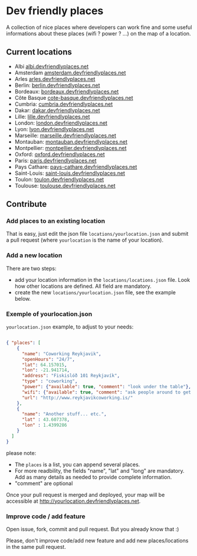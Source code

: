 Dev friendly places
===================
A collection of nice places where developers can work fine and some useful informations about these places (wifi ? power ? ...) on the map of a location.

Current locations
-----------------
 - Albi [albi.devfriendlyplaces.net][albi]
 - Amsterdam [amsterdam.devfriendlyplaces.net][amsterdam]
 - Arles [arles.devfriendlyplaces.net][arles]
 - Berlin: [berlin.devfriendlyplaces.net][berlin]
 - Bordeaux: [bordeaux.devfriendlyplaces.net][bordeaux]
 - Côte Basque [cote-basque.devfriendlyplaces.net][cote-basque]
 - Cumbria: [cumbria.devfriendlyplaces.net][cumbria]
 - Dakar: [dakar.devfriendlyplaces.net][dakar]
 - Lille: [lille.devfriendlyplaces.net][lille]
 - London: [london.devfriendlyplaces.net][london]
 - Lyon: [lyon.devfriendlyplaces.net][lyon]
 - Marseille: [marseille.devfriendlyplaces.net][marseille]
 - Montauban: [montauban.devfriendlyplaces.net][montauban]
 - Montpellier: [montpellier.devfriendlyplaces.net][montpellier]
 - Oxford: [oxford.devfriendlyplaces.net][oxford]
 - Paris: [paris.devfriendlyplaces.net][paris]
 - Pays Cathare: [pays-cathare.devfriendlyplaces.net][pays-cathare]
 - Saint-Louis: [saint-louis.devfriendlyplaces.net][saint-louis]
 - Toulon: [toulon.devfriendlyplaces.net][toulon]
 - Toulouse: [toulouse.devfriendlyplaces.net][toulouse]

Contribute
----------
### Add places to an existing location
That is easy, just edit the json file `locations/yourlocation.json` and submit a pull request (where `yourlocation` is the name of your location).

### Add a new location
There are two steps:

* add your location information in the `locations/locations.json` file. Look how other locations are defined. All field are mandatory.
* create the new `locations/yourlocation.json` file, see the example below.

### Exemple of yourlocation.json
``yourlocation.json`` example, to adjust to your needs:

```json

{ "places": [
    {
      "name": "Coworking Reykjavik",
      "openHours": "24/7",
      "lat": 64.157015,
      "lon": -21.941714,
      "address": "Fiskislóð 101 Reykjavík",
      "type" : "coworking",
      "power": {"available": true, "comment": "look under the table"},
      "wifi": {"available": true, "comment": "ask people around to get the code"},
      "url": "http://www.reykjavikcoworking.is/"
    },
    {
      "name": "Another stuff... etc.",
      "lat" : 43.607378,
      "lon" : 1.4399286
    }
  ]
}

```

please note:

* The ``places`` is a list, you can append several places.
* For more readbility, the fields "name", "lat" and "long" are mandatory. Add as many details as needed to provide complete information.
* "comment" are optional

Once your pull request is merged and deployed, your map will be accessible at http://yourlocation.devfriendlyplaces.net.


### Improve code / add feature
Open issue, fork, commit and pull request. But you already know that :)

Please, don't improve code/add new feature and add new places/locations in the same pull request.

[toulouse]: http://toulouse.devfriendlyplaces.net
[toulon]: http://toulon.devfriendlyplaces.net
[berlin]: http://berlin.devfriendlyplaces.net
[bordeaux]: http://bordeaux.devfriendlyplaces.net
[lille]: http://lille.devfriendlyplaces.net
[lyon]: http://lyon.devfriendlyplaces.net
[cumbria]: http://cumbria.devfriendlyplaces.net
[paris]: http://paris.devfriendlyplaces.net
[london]: http://london.devfriendlyplaces.net
[cote-basque]: http://cote-basque.devfriendlyplaces.net
[amsterdam]: http://amsterdam.devfriendlyplaces.net
[albi]: http://albi.devfriendlyplaces.net
[marseille]: http://marseille.devfriendlyplaces.net
[montauban]: http://montauban.devfriendlyplaces.net
[montpellier]: http://montpellier.devfriendlyplaces.net
[arles]: http://arles.devfriendlyplaces.net
[dakar]: http://dakar.devfriendlyplaces.net
[oxford]: http://oxford.devfriendlyplaces.net
[pays-cathare]: http://pays-cathare.devfriendlyplaces.net
[saint-louis]: http://saint-louis.devfriendlyplaces.net
